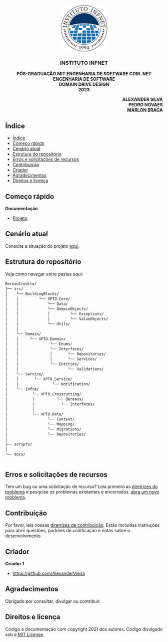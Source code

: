 <p align="center">
 <img src="/infnet.png" width="150" >
</p>

  <h3 align="center">INSTITUTO INFNET</h3>

  <p align="center">
    <strong>PÓS-GRADUAÇÃO MIT ENGENHARIA DE SOFTWARE COM .NET</strong>
    <br>
    <strong>ENGENHARIA DE SOFTWARE</strong>
    <br>
    <strong>DOMAIN DRIVE DESIGN</strong>
    <br>
    <strong>2023</strong>
  </p>
    
  <p align="right">
    <strong>ALEXANDER SILVA</strong>
    <br>
    <strong>PEDRO NOVAES</strong>
    <br>
    <strong>MARLON BRAGA</strong>    
  </p>

## Índice

- [Índice](#índice)
- [Começo rápido](#começo-rápido)
- [Cenário atual](#cenário-atual)
- [Estrutura do repositório](#estrutura-do-repositório)
- [Erros e solicitações de recursos](#erros-e-solicitações-de-recursos)
- [Contribuição](#contribuição)
- [Criador](#criador)
- [Agradecimentos](#agradecimentos)
- [Direitos e licença](#direitos-e-licença)

## Começo rápido

**Documentação**

- <a href="https://github.com/AlexanderVieira/Ecommerce.Modelagem.DDD/blob/master/docs/apresentacao.md">Projeto</a>

## Cenário atual

Consulte a situação do projeto <a href="https://github.com/AlexanderVieira/Ecommerce.Modelagem.DDD/tree/master#readme">aqui</a>.

## Estrutura do repositório

Veja como navegar entre pastas aqui:

```text
BereauCredito/
├── src/
│    └── BuildingBlocks/
│    │         └── XPTO.Core/
│    │             └── Data/
│    │             └── DomainObjects/
│    │             │         └── Exceptions/
│    │             │         └── ValueObjects/
│    │             └── Utils/
│    │
│    └── Domain/
│    │     └── XPTO.Domain/
│    │              └── Enums/
│    │              └── Interfaces/
│    │              │       └── Repositories/
│    │              │       └── Services/
│    │              └── Entities/
│    │                      └── Validations/
│    └── Service/
│    │       └── XPTO.Service/
│    │               └── Notification/
│    └── Infra/
│           └── XPTO.Crosscutting/              
│           │          └── Bereaus/
│           │            └── Interfaces/
│           │       
│           └── XPTO.Data/
│                  └── Context/    
│                  └── Mapping/
│                  └── Migrations/
│                  └── Repositories/
│         
├── scripts/
│    
└── docs/
        
```

## Erros e solicitações de recursos
Tem um bug ou uma solicitação de recurso? Leia primeiro as [diretrizes do problema](https://reponame/blob/master/CONTRIBUTING.md)  e pesquise os problemas existentes e encerrados. [abra um novo problema](https://github.com/AlexanderVieira/BereauCredito/issues).

## Contribuição

Por favor, leia nossas [diretrizes de contribuição](https://reponame/blob/master/CONTRIBUTING.md). Estão incluídas instruções para abrir questões, padrões de codificação e notas sobre o desenvolvimento.

## Criador

**Criador 1**

- <https://github.com/AlexanderVieira>

## Agradecimentos

Obrigado por consultar, divulgar ou contribuir.

## Direitos e licença

Código e documentação com copyright 2021 dos autores. Código divulgado sob a [MIT License](https://github.com/AlexanderVieira/BereauCredito/blob/develop/LICENSE).
